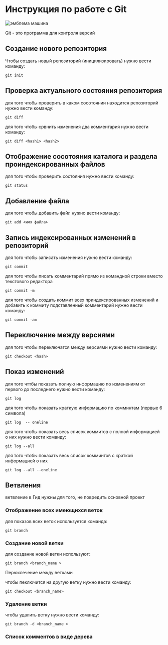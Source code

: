 # Инструкция по работе  с Git

![эмблема машина](20220305_150450.jpg)

Git - это программа для контроля версий 

## Создание нового репозитория 

Чтобы создать новый репозиторий (иницилизировать) нужно вести команду:

    git init

## Проверка актуального состояния репозитория 

для того чтобы проверить в каком сосотоянии находится репозиторий нужно вести команду:

    git diff
    
для того чтобы срвнить изменения  два комментария нужно вести команду:

    git diff <hash1> <hash2>

## Отображение сосотояния каталога и раздела проиндексированных файлов

для того чтобы проверить состояния нужно вести команду:

    git status

## Добавление файла 

для того чтобы добавить файл нужно вести команду:

    git add <имя файла>

## Запись индексированных изменений в репозиторий

для того чтобы записать изменения нужно вести команду:

    git commit

для того чтобы писать комментарий прямо из командной строки вместо текстового редактора 

    git commit -m
    

для того чтобы создать коммит всех приндексированных изменений и добавить  к коммиту подставленный комментарий нужно вести команду:

    git commit -am


## Переключение между версиями

для того чтобы переключатся между версиями нужно вести команду:

    git checkout <hash>

    
## Показ изменений

для того чттбы показвть полную информацию по изменениям от первого до последнего нужно вести команду:

    git log

 для того чтобы показать краткую  информацию по комминтам (первые 6 символа) 

    git log  -- oneline 

для того чтобы показать весь список коммитов с полной информацией о них нужно вести команду:

    git log --all

для того чтобы показать весь список комминтов с краткой информацией o них

    git log --all --oneline

## Ветвления

ветвление в Гид нужны для того, не повредить основной проект

### Отображение всех имеющихся веток 

для показов всех веток используется команда:

    git branch    
    
 ### Создание новой ветки   
  
  для создание новой ветки используют: 

    git branch <branch_name >


 Перюклечение между ветками

 чтобы пеключится на другую ветку нужно вести команду:

    git checkout <branch_name>

 ### Удаление ветки
 
 чтобы удалить ветку нужно вести команду:

    git branch -d <branch_name >

### Список комментов  в виде дерева